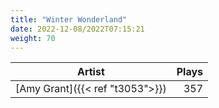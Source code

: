 ```yaml
---
title: "Winter Wonderland"
date: 2022-12-08/2022T07:15:21
weight: 70
---
```




 Artist | Plays 
----- | -----:
[Amy Grant]({{< ref "t3053">}}) | 357
